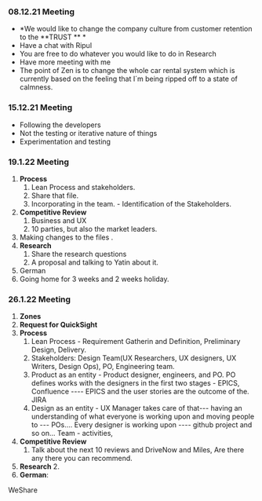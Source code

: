 ###  08.12.21 Meeting
- *We would like to change the company culture from customer retention to the **TRUST ** *
- Have a chat with Ripul
- You are free to do whatever you would like to do in Research
- Have more meeting with me
- The point of Zen is to change the whole car rental system which is currently based on the feeling that I´m being ripped off to a state of calmness.



### 15.12.21 Meeting

- Following the developers
- Not the testing or iterative nature of things
- Experimentation and testing

### 19.1.22 Meeting
1. **Process**
	1. Lean Process and stakeholders.
	2. Share that file.
	3. Incorporating in the team. - Identification of the Stakeholders.
2. **Competitive Review**
	1. Business and UX
	2. 10 parties, but also the market leaders.
3. Making changes to the files . 
4. **Research**
	1. Share the research questions
	2. A proposal and talking to Yatin about it. 
5. German
6. Going home for 3 weeks and 2 weeks holiday.

### 26.1.22 Meeting
1. **Zones**
2. **Request for QuickSight**
3. **Process**
	1. Lean Process - Requirement Gatherin and Definition, Preliminary Design, Delivery.
	2. Stakeholders: Design Team(UX Researchers, UX designers, UX Writers, Design Ops), PO, Engineering team.
	3. Product as an entity -  Product designer, engineers, and PO. PO defines works with the designers in the first two stages - EPICS, Confluence ---- EPICS and the user stories are the outcome of the. JIRA
	4. Design as an entity - UX Manager takes care of that--- having an understanding of what everyone is working upon and moving people to --- POs.... Every designer is working upon ---- github project and so on... Team - activities, 
4. **Competitive Review**
	1. Talk about the next 10 reviews and DriveNow and Miles, Are there any there you can recommend.
5. **Research**
	2. 
6. **German**: 

WeShare
